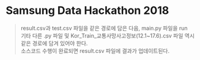 # Samsung Data Hackathon 2018
> result.csv과 test.csv 파일을 같은 경로에 담은 다음, main.py 파일을 run   
> 기타 다른 .py 파일 및 Kor_Train_교통사망사고정보(12.1~17.6).csv 파일 역시 같은 경로에 담겨 있어야 한다.   
> 소스코드 수행이 완료되면 result.csv 파일에 결과가 업데이트된다.   
